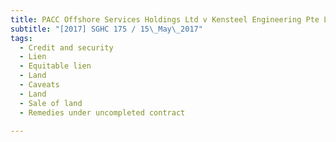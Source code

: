 ```yaml
---
title: PACC Offshore Services Holdings Ltd v Kensteel Engineering Pte Ltd 
subtitle: "[2017] SGHC 175 / 15\_May\_2017"
tags:
  - Credit and security
  - Lien
  - Equitable lien
  - Land
  - Caveats
  - Land
  - Sale of land
  - Remedies under uncompleted contract

---
```


